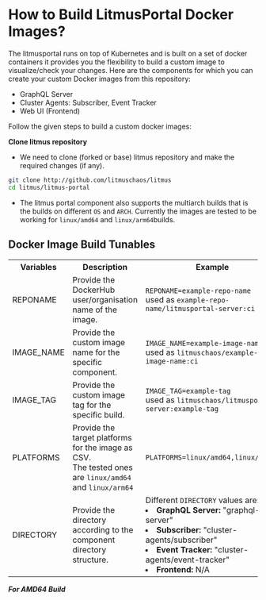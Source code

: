 # How to Build LitmusPortal Docker Images?

The litmusportal runs on top of Kubernetes and is built on a set of docker containers it provides you the flexibility to build a custom image to visualize/check
your changes. Here are the components for which you can create your custom Docker images from this repository:
- GraphQL Server
- Cluster Agents:  Subscriber, Event Tracker
- Web UI (Frontend)

Follow the given steps to build a custom docker images:

**Clone litmus repository**

- We need to clone (forked or base) litmus repository and make the required changes (if any). 

```bash
git clone http://github.com/litmuschaos/litmus
cd litmus/litmus-portal
```

- The litmus portal component also supports the multiarch builds that is the builds on different `OS` and `ARCH`. Currently the images are tested to be working
  for `linux/amd64` and `linux/arm64`builds.


## Docker Image Build Tunables

<table>
  <tr>
    <th>  Variables </th>
    <th>  Description </th>
    <th> Example </th>
  </tr>
  <tr>
    <td> REPONAME </td>
    <td> Provide the DockerHub user/organisation name of the image. </td>
    <td> <code>REPONAME=example-repo-name</code> <br> used as <code>example-repo-name/litmusportal-server:ci</code></td>
  </tr>
  <tr>
    <td> IMAGE_NAME </td>
    <td> Provide the custom image name for the specific component. </td>
    <td> <code>IMAGE_NAME=example-image-name</code> <br> used as <code>litmuschaos/example-image-name:ci</code></td>
  </tr>
  <tr>
    <td> IMAGE_TAG </td>
    <td> Provide the custom image tag for the specific build. </td>
    <td> <code>IMAGE_TAG=example-tag</code> <br> used as <code>litmuschaos/litmusportal-server:example-tag</code></td>
  </tr>
  <tr>
    <td> PLATFORMS </td>
    <td> Provide the target platforms for the image as CSV. <br>The tested ones are <code>linux/amd64</code> and <code>linux/arm64</code> </td>
    <td> <code>PLATFORMS=linux/amd64,linux/arm64</code></td>
  </tr>
  <tr>
    <td> DIRECTORY </td>
    <td> Provide the directory according to the component directory structure. </td>
    <td>  Different <code>DIRECTORY</code> values are:<br>
         <li> <b>GraphQL Server:</b> "graphql-server" <br>
         <li> <b>Subscriber:</b> "cluster-agents/subscriber" <br>
         <li> <b>Event Tracker:</b> "cluster-agents/event-tracker" <br> 
         <li> <b>Frontend:</b> N/A</td>
  </tr>    
</table>



**_For AMD64 Build_**
